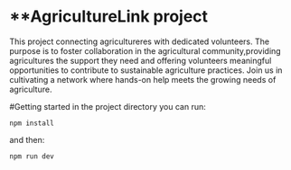 
**AgricultureLink project
=

This project connecting agricultureres with dedicated volunteers.
The purpose is to foster collaboration in the agricultural community,providing agricultures the support they need and offering volunteers meaningful opportunities to contribute to sustainable agriculture practices.
Join us in cultivating a network where hands-on help meets the growing needs of agriculture.

#Getting started
in the project directory you can run:

```
npm install
```

and then:

```
npm run dev
```
